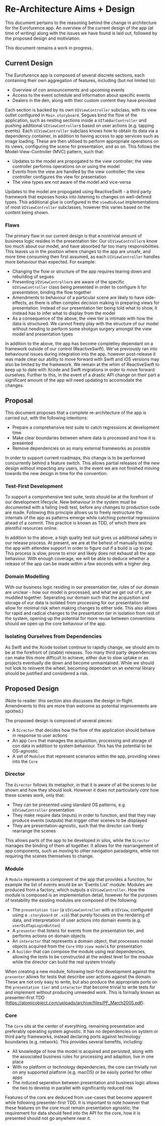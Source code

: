 #  Re-Architecture Aims + Design

This document pertains to the reasoning behind the change in architecture for the Eurofurence app. An overview of the current design of the app (at time of writing) along with the issues we have found is laid out, followed by the proposed design and motiviation.

This document remains a work in progress.

## Current Design

The Eurofurence app is composed of several discrete sections, each containing their own aggregation of features, including (but not limited to):

- Overview of con announcements and upcoming events
- Access to the event schedule and information about specific events
- Dealers in the den, along with their custom content they have provided

Each section is backed by its own `UIViewController` subclass, with its view outlet configured in `Main.storyboard`. Segues bind the flow of the application, such as nesting sections inside a `UITabBarController` and pushing additional `UIViewController`s based on user actions (e.g. tapping events). Each `UIViewController` subclass knows how to obtain its data via a dependency container, in addition to having access to app services such as image loading. These are then utilised to perform appropriate operations on its views, configuring the scene for presentation, and so on. This follows the Model-View-Controller (MVC) pattern, such that:

- Updates to the model are propogated to the view controller; the view controller performs operations on or using the model
- Events from the view are handled by the view controller; the view controller configures the view for presentation
- The view types are not aware of the model and vice-versa

Updates to the model are propogated using ReactiveSwift - a third party framework that exposes hooks into listening to changes on well-defined types. This additional glue is configured in the `viewDidLoad` implementations of most `UIViewController` subclasses, however this varies based on the content being shown.

### Flaws

The primary flaw in our current design is that a nontrivial amount of business logic resides in the presentation tier. Our `UIViewController`s know too much about our model, and have absorbed far too many responsibilities. This leaves us in the position where changes to the app are unsafe, and more time consuming then first assumed, as each `UIViewController` handles more behaviour than expected. For example:

- Changing the flow or structure of the app requires tearing down and rebuilding of segues
- Presenting `UIViewController`s are aware of the specific `UIViewController` class being presented in order to configure it for presentation, binding the flow together
- Amendments to behaviour of a particular scene are likely to have side-effects, as there is often complex decision making in preparing views for presentation. Instead of our presentation tier being told what to show, it instead has to infer what to display from the model
- As a consequence of the above, the view tier is intimate with how the data is structured. We cannot freely play with the structure of our model without needing to perform some shotgun surgery amongst the view model and presentation types

In addition to the above, the app has become completley dependant on a framework outside of our control (ReactiveSwift). We've previously ran into behavioural issues during integration into the app, however post-release it was made clear our ability to move forward with Swift and iOS versions may also be limited by the framework. We remain at the whim of ReactiveSwift to keep up to date with Xcode and Swift migrations in order to move forward ourselves. Further to this, in the event of a drastic API change on their part a significant amount of the app will need updating to accomodate the changes.

## Proposal

This document proposes that a complete re-architecture of the app is carried out, with the following intentions:

- Prepare a comprehensive test suite to catch regressions at development time
- Make clear boundaries between where data is processed and how it is presented
- Remove dependencies on as many external frameworks as possible

In order to support current roadmaps, this change is to be performed concurrently behind a feature switch. This allows partial releases of the new design without impacting any users, in the event we are not finished moving towards the new design in time for the convention.

### Test-First Development

To support a comprehensive test suite, tests should be at the forefront of our development lifecycle. New behaviour in the system must be documented with a failing (red) test, before any changes to production code are made. Following this principle allows us to freely restructure the internals of the app as patterns emerge while catching potential regressions ahead of a commit. This practice is known as TDD, of which there are plentiful resources online.

In addition to the above, a high quality test suit gives us additional safety in our release process. At present, we are at the behest of manually testing the app with attendee support in order to figure out if a build is up to par. This process is slow, prone to error and likely does not exhaust all the app behaviour. With enough coverage, we will be able to deduce whether a release of the app can be made within a few seconds with a higher deg.

### Domain Modelling

With our business logic residing in our presentation tier, rules of our domain are unclear - how our model is processed, and what we get out of it, are muddled together. Seperating our domain such that the acquisition and storage of our data is isolated from processing for our presentation tier allow for minimal risk when making changes to either side. This also allows for rapid and radical changes to the presentation tier in isolation from rest of the system, opening up the potential for more reuse between conventions should we open up the core behaviour of the app.

### Isolating Ourselves from Dependencies

As Swift and the Xcode toolset continue to rapidly change, we should aim to be at the forefront of (stable) releases. Too many third party dependencies can make this more difficult to achieve, either due to slow uptake or as projects eventually die down and become unmaintained. While we should not look to reinvent the wheel, becoming dependant on an external library should be justified and considered a risk.

## Proposed Design

(Note to reader: this section also discusses the design in-flight. Amendments to this are more than welcome as potential improvements are spotted.)

The proposed design is composed of several pieces:

- A `Director` that decides how the flow of the application should behave in response to user actions
- An app `Core` that manages the acquisition, processing and storage of con data in addition to system behaviour. This has the potential to be OS-agnostic.
- A set of `Module`s that represent scenarios within the app, providing views into the `Core`

### Director

The `Director` follows its metaphor, in that it is aware of all the scenes to be shown and how they should look. However it does not particularly _care_ how these scenes work, only that:

- They can be presented using standard OS patterns, e.g. `UIViewController` presentation
- They make require data (inputs) in order to function, and that they may produce events (outputs) that trigger other scenes to be displayed
- They are presentation-agnostic, such that the director can freely rearrange the scenes

This allows parts of the app to be developed in silos, while the `Director` manages the binding of them all together. It allows for the rearrangement of app components, such as moving to other navigation paradaigms, while not requiring the scenes themselves to change.

### Module

A `Module` represents a component of the app that provides a function, for example the list of events would be an 'Events List' module. Modules are produced from a factory, which outputs a `UIViewController`. How the module is composed is an implementation detail, however for the purposes of testability the existing modules are composed of the following:

- The `presentation tier` (a `UIViewController` with a `UIView`, configured using a `.storyboard` or `.xib`) that purely focuses on the rendering of data, and interpretation of user actions into domain events (e.g. `userDidTapLoginButton`)
- A `presenter` that listens for events from the presentation tier, and performs actions on domain objects
- An `interactor` that represents a domain object, that processes model objects acquired from the `Core` into `view model`s for presentation
- A `builder` that can compose the module using real dependencies, allowing the tests to be constructed at the widest level for the module while the director can build the real system trivially

When creating a new module, following test-first development against the `presenter` allows for tests that describe user actions against the domain. These are not only easy to write, but also produce the appropriate ports on the `presentation tier` and `interactor` that become trivial to write tests for and implement without producing unneeded work. This is formally known as presenter-first TDD (https://atomicobject.com/uploads/archive/files/PF_March2005.pdf).

### Core

The `Core` sits at the center of everything, remaining presentation and preferably operating system agnostic. It has no dependencies on system or third party frameworks, instead declaring ports against technology boundaries (e.g. network). This provides several benefits, including:

- All knowledge of how the model is acquired and persisted, along with the associated business rules for processing and adaption, live in one place
- With no platform or technology dependencies, the core can trivially run on any supported platform (e.g. macOS) or be easily ported for other apps
- The induced seperation between presentation and business logic allows the two to develop in parallel with significantly reduced risk

Features of the core are deduced from use-cases that become apparent while following presenter-first TDD. It is important to note however that these features on the core must remain presentation agnostic; the requirement for data should feed into the API for the core, how it is presented should not go anywhere near it.
